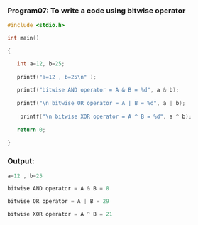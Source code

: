 ### Program07: To write a code using bitwise operator
```C
#include <stdio.h>

int main()

{

   int a=12, b=25;
   
   printf("a=12 , b=25\n" );
   
   printf("bitwise AND operator = A & B = %d", a & b);
   
   printf("\n bitwise OR operator = A | B = %d", a | b);
   
    printf("\n bitwise XOR operator = A ^ B = %d", a ^ b);
    
   return 0;
   
}
```
### Output:
```C
a=12 , b=25

bitwise AND operator = A & B = 8

bitwise OR operator = A | B = 29

bitwise XOR operator = A ^ B = 21
